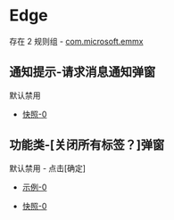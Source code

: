 # Edge

存在 2 规则组 - [com.microsoft.emmx](/src/apps/com.microsoft.emmx.ts)

## 通知提示-请求消息通知弹窗

默认禁用

- [快照-0](https://i.gkd.li/i/13646187)

## 功能类-[关闭所有标签？]弹窗

默认禁用 - 点击[确定]

- [示例-0](https://m.gkd.li/57941037/487f4236-676c-4fb3-bcac-17b4644edd46)

- [快照-0](https://i.gkd.li/i/14325653)
